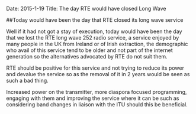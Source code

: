 Date: 2015-1-19
Title: The day RTE would have closed Long Wave

##Today would have been the day that RTE closed its long wave service


Well if it had not got a stay of execution, today would have been the day that we lost the RTE long wave 252 radio service, a service enjoyed by many people in the UK from Ireland or of Irish extraction, the demographic who avail of this service tend to be older and not part of the internet generation so the alternatives advocated by RTE do not suit them.

RTE should be positive for this service and not trying to reduce its power and devalue the service so as the removal of it in 2 years would be seen as such a bad thing.

Increased power on the transmitter, more diaspora focused programming, engaging with them and improving the service where it can be such as considering band changes in liaison with the ITU should this be beneficial.

